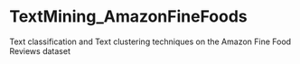 # TextMining_AmazonFineFoods
Text classification and Text clustering techniques on the Amazon Fine Food Reviews dataset
